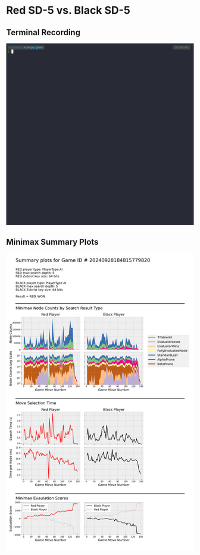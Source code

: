# Red SD-5 vs. Black SD-5

## Terminal Recording

![demo](gifs/game_01.gif)

## Minimax Summary Plots 
![game_01_plot](game_summaries/20240928184815779820-game_01/20240928184815779820.png)